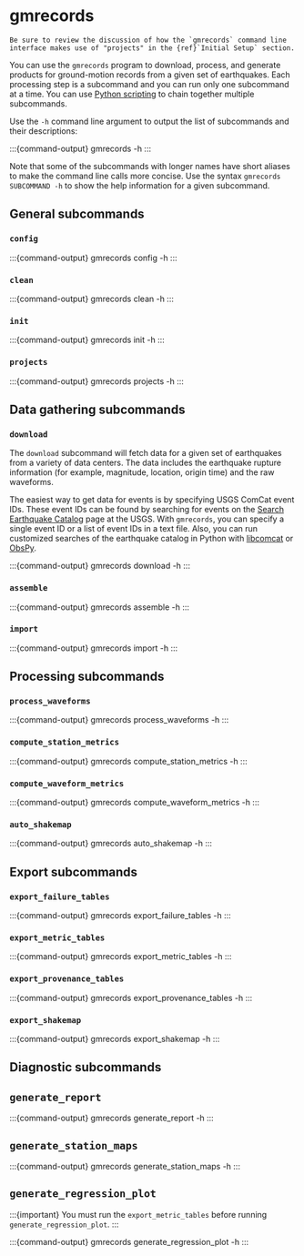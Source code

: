 # gmrecords

```{seealso}
Be sure to review the discussion of how the `gmrecords` command line interface makes use of "projects" in the {ref}`Initial Setup` section.
```

You can use the `gmrecords` program to download, process, and generate products for ground-motion records from a given set of earthquakes.
Each processing step is a subcommand and you can run only one subcommand at a time.
You can use [Python scripting](scripting) to chain together multiple subcommands.

Use the `-h` command line argument to output the list of subcommands and their descriptions:

:::{command-output} gmrecords -h
:::

Note that some of the subcommands with longer names have short aliases to make the command line calls more concise.
Use the syntax `gmrecords SUBCOMMAND -h` to show the help information for a given subcommand.

## General subcommands

### `config`

:::{command-output} gmrecords config -h
:::

### `clean`

:::{command-output} gmrecords clean -h
:::

### `init`

:::{command-output} gmrecords init -h
:::

### `projects`

:::{command-output} gmrecords projects -h
:::

## Data gathering subcommands

### `download`

The `download` subcommand will fetch data for a given set of earthquakes from a variety of data centers.
The data includes the earthquake rupture information (for example, magnitude, location, origin time) and the raw waveforms.

The easiest way to get data for events is by specifying USGS ComCat event IDs.
These event IDs can be found by searching for events on the [Search Earthquake Catalog](https://earthquake.usgs.gov/earthquakes/search/) page at the USGS.
With `gmrecords`, you can specify a single event ID or a list of event IDs in a text file.
Also, you can run customized searches of the earthquake catalog in Python with [libcomcat](https://github.com/usgs/libcomcat) or [ObsPy](https://github.com/obspy/obspy/wiki/).

:::{command-output} gmrecords download -h
:::

### `assemble`

:::{command-output} gmrecords assemble -h
:::

### `import`

:::{command-output} gmrecords import -h
:::

## Processing subcommands

### `process_waveforms`

:::{command-output} gmrecords process_waveforms -h
:::

### `compute_station_metrics`

:::{command-output} gmrecords compute_station_metrics -h
:::

### `compute_waveform_metrics`

:::{command-output} gmrecords compute_waveform_metrics -h
:::

### `auto_shakemap`

:::{command-output} gmrecords auto_shakemap -h
:::

## Export subcommands

### `export_failure_tables`

:::{command-output} gmrecords export_failure_tables -h
:::

### `export_metric_tables`

:::{command-output} gmrecords export_metric_tables -h
:::

### `export_provenance_tables`

:::{command-output} gmrecords export_provenance_tables -h
:::

### `export_shakemap`

:::{command-output} gmrecords export_shakemap -h
:::

## Diagnostic subcommands

## `generate_report`

:::{command-output} gmrecords generate_report -h
:::

## `generate_station_maps`

:::{command-output} gmrecords generate_station_maps -h
:::

## `generate_regression_plot`

:::{important}
You must run the `export_metric_tables` before running `generate_regression_plot`.
:::

:::{command-output} gmrecords generate_regression_plot -h
:::
